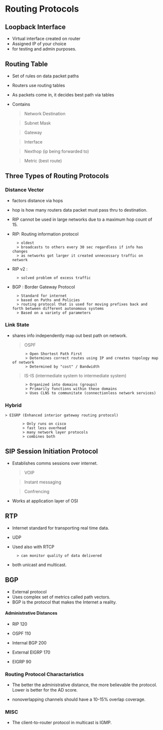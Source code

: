# Routing Protocols

## Loopback Interface

- Virtual interface created on router
- Assigned IP of your choice
- for testing and admin purposes. 

## Routing Table

- Set of rules on data packet paths
- Routers use routing tables
- As packets come in, it decides best path via tables

- Contains

    > Network Destination

    > Subnet Mask

    > Gateway

    > Interface

    > Nexthop (ip being forwarded to)

    > Metric (best route)

## Three Types of Routing Protocols

### Distance Vector

- factors distance via hops
- hop is how many routers data packet must pass thru to destination. 
- RIP cannot be used in large networks due to a maximum hop count of 15. 
- RIP: Routing information protocol 

        > oldest
        > broadcasts to others every 30 sec regardless if info has changes
        > as networks got larger it created unnecessary traffic on network

- RIP v2 :

        > solved problem of excess traffic
- BGP : Border Gateway Protocol 

        > Standard for internet
        > based on Paths and Policies
        > routing protocol that is used for moving prefixes back and forth between different autonomous systems
        > Based on a variety of parameters 


### Link State

- shares info independently map out best path on network. 

    > OSPF

            > Open Shortest Path First
            > Determines correct routes using IP and creates topology map of network 
            > Determined by "cost" / Bandwidth 

    > IS-IS (intermediate system to intermediate system)
        
            > Organized into domains (groups)
            > Primarily functions within these domains
            > Uses CLNS to communitate (connectionless network services)

### Hybrid 

    > EIGRP (Enhanced interior gateway routing protocol)

            > Only runs on cisco
            > fast less overhead
            > many network layer protocols
            > combines both
    
## SIP Session Initiation Protocol 

- Establishes comms sessions over internet. 

    > VOIP

    > Instant messaging

    > Confrencing

- Works at application layer of OSI

## RTP

- Internet standard for transporting real time data.
- UDP
- Used also with RTCP

        > can monitor quality of data delivered

- both unicast and multicast. 

## BGP 

- External protocol 
- Uses complex set of metrics called path vectors. 
- BGP is the protocol that makes the Internet a reality. 


#### Administrative Distances

- RIP 120

- OSPF 110

- Internal BGP 200

- External EIGRP 170

- EIGRP 90

### Routing Protocol Charactaristics 

- The better the administrative distance, the more believable the protocol. Lower is better for the AD score. 

- nonoverlapping channels should have a 10-15% overlap coverage. 

### MISC 

- The client-to-router protocol in multicast is IGMP. 

